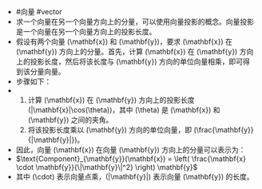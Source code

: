 - #向量 #vector
- 求一个向量在另一个向量方向上的分量，可以使用向量投影的概念。向量投影是一个向量在另一个向量方向上的投影长度。
- 假设有两个向量 \(\mathbf{x}\) 和 \(\mathbf{y}\)，要求 \(\mathbf{x}\) 在 \(\mathbf{y}\) 方向上的分量。首先，计算 \(\mathbf{x}\) 在 \(\mathbf{y}\) 方向上的投影长度，然后将该长度与 \(\mathbf{y}\) 方向的单位向量相乘，即可得到该分量向量。
- 步骤如下：
- 1. 计算 \(\mathbf{x}\) 在 \(\mathbf{y}\) 方向上的投影长度 \(|\mathbf{x}|\cos(\theta)\)，其中 \(\theta\) 是 \(\mathbf{x}\) 和 \(\mathbf{y}\) 之间的夹角。
  2. 将该投影长度乘以 \(\mathbf{y}\) 方向的单位向量，即 \(\frac{\mathbf{y}}{|\mathbf{y}|}\)。
- 因此，向量 \(\mathbf{x}\) 在向量 \(\mathbf{y}\) 方向上的分量可以表示为：
- $\text{Component}_{\mathbf{y}}(\mathbf{x}) = \left( \frac{\mathbf{x} \cdot \mathbf{y}}{\|\mathbf{y}\|^2} \right) \mathbf{y}$
- 其中 \(\cdot\) 表示向量点乘，\(\|\mathbf{y}\|\) 表示向量 \(\mathbf{y}\) 的长度。